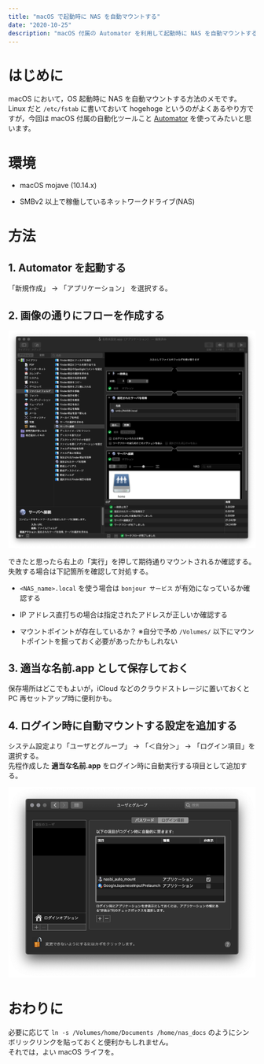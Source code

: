 ```yaml
---
title: "macOS で起動時に NAS を自動マウントする"
date: "2020-10-25"
description: "macOS 付属の Automator を利用して起動時に NAS を自動マウントする方法"
---
```


# はじめに

macOS において，OS 起動時に NAS を自動マウントする方法のメモです。  
Linux だと `/etc/fstab` に書いておいて hogehoge というのがよくあるやり方ですが，今回は macOS 付属の自動化ツールこと [Automator](https://support.apple.com/ja-jp/guide/automator/welcome/mac) を使ってみたいと思います。

# 環境

* macOS mojave (10.14.x)

* SMBv2 以上で稼働しているネットワークドライブ(NAS)

# 方法

## 1. Automator を起動する

「新規作成」 -> 「アプリケーション」 を選択する。

## 2. 画像の通りにフローを作成する

![画像1](./img_0.png)

できたと思ったら右上の「実行」を押して期待通りマウントされるか確認する。  
失敗する場合は下記箇所を確認して対処する。

* `<NAS_name>.local` を使う場合は `bonjour サービス` が有効になっているか確認する

* IP アドレス直打ちの場合は指定されたアドレスが正しいか確認する

* マウントポイントが存在しているか？ ※自分で予め `/Volumes/` 以下にマウントポイントを掘っておく必要があったかもしれない

## 3. **適当な名前.app** として保存しておく

保存場所はどこでもよいが，iCloud などのクラウドストレージに置いておくと PC 再セットアップ時に便利かも。

## 4. ログイン時に自動マウントする設定を追加する

システム設定より「ユーザとグループ」 -> 「＜自分＞」 -> 「ログイン項目」を選択する。  
先程作成した **適当な名前.app** をログイン時に自動実行する項目として追加する。

![画像2](./img_1.png)

# おわりに

必要に応じて `ln -s /Volumes/home/Documents /home/nas_docs` のようにシンボリックリンクを貼っておくと便利かもしれません。  
それでは，よい macOS ライフを。


